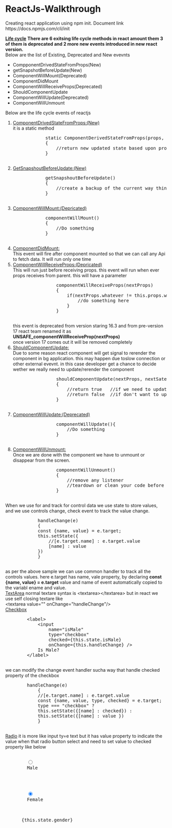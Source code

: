 # ReactJs-Walkthrough

<p>
    Creating react application using npm init. Document link 
    https://docs.npmjs.com/cli/init
</p>
<p>
    <strong><u>Life cycle</u></strong>
    <b>There are 6 exitsing life cycle methods in react amount them 3 of them is deprecated  and  2 more new events introduced in new react version.
    </b> <br>
    Below are the list of Existing, Deprecated and New evevnts
    <ul>
        <li>CompponentDrivedStateFromProps(New)</li>
        <li>getSnapshotBeforeUpdate(New)</li>
        <li>ComponentWillMount(Deprecated)</li>
        <li>ComponentDidMount</li>
        <li>ComponentWillReceiveProps(Deprecated)</li>
        <li>ShouldComponentUpdate</li>
        <li>ComponentWillUpdate(Deprecated)</li>
        <li>ComponentWillUnmount</li>
    </ul>
    Below are the life cycle events of reactjs
    <ol>
    <li>
        <u>ComponentDrivedStateFromProps:(New)</u><br>
        it is a static method
        <pre>
            static ComponentDerivedStateFromProps(props, state)
            {
                //return new updated state based upon proprs
            }
        </pre>
    </li>
        <li>
        <u>GetSnapshoutBeforeUpdate:(New)</u><br>
        <pre>
            getSnapshoutBeforeUpdate()
            {
                //create a backup of the current way thing are
            }
        </pre>
    </li>
    <li>
        <u>ComponentWillMount:(Depricated)</u><br>
        <pre>
            componentWillMount()
            {
                //Do something
            }
        </pre>
    </li>
        <li>
            <u>ComponentDidMount:</u> <br>
            This event will fire after component mounted so that we can call any Api to fetch data. It will run only one time
        </li>
        <li>
            <u>ComponentWillReceiveProps:(Depricated)</u> <br>
            This will  run just before receiving props. this event will run when ever props receives from parent. this will have a parameter<br>
            <pre>
                componentWillReceiveProps(nextProps)
                {
                    if(nextProps.whatever != this.props.whatever){
                        //do something here
                    }
                }
            </pre>
            this event is deprecated from version staring 16.3 and from pre-version 17 react team renamed it as <b>UNSAFE_componentWillReceiveProp(nextProps)</b><br>
            once version 17 comes out it will be removed completely
        </li>
        <li>
            <u>ShouldComponentUpdate:</u><br>
            Due to some reason react component will get signal to rerender the component in bg application. this may happen due toslow connection or other external evevnt. in this case developer get a chance to decide wether we really need to update/rerender the component
            <pre>
                shouldComponentUpdate(nextProps, nextSate)
                {
                    //return true   //if we need to update
                    //return false  //if don't want to update
                }
            </pre>
        </li>
        <li>
            <u>ComponentWillUpdate:(Deprecated)</u><br>
            <pre>
                componentWillUpdate(){
                    //Do something
                }
            </pre>
        </li>
        <li>
            <u>ComponentWillUnmount:</u><br>
            Once we are done with the component we have to unmount or disappear from the screen.
            <pre>
                componentWillUnmount()
                {
                    //remove any listener 
                    //teardown or clean your code before your component disappear
                }
            </pre>
        </li>
    </ol>
</p>
<p>
    When we use for and track for control data we use state to store values, and we use controls change, check event to track the value change.
    <pre>
            handleChange(e)
            {
            const {name, value} = e.target;
            this.setState({
                //[e.target.name] : e.target.value
                [name] : value
            })
            }
    </pre>
    as per the above sample we can use common handler to track all the controls values. here e.target has name, vale property, by declaring <b>const {name, value} = e.target</b> value and name of event automatically copied to the variabl ename and value.<br>
    <u>TextArea</u>
    normal textare syntax is &lt;textarea&gt;&lt;/textarea&gt;  but in react we use self closing textare like <br>
    &lt;textarea value="" onChange="handleChange"/&gt; <br>
    <u>Checkbox</u>
    <br>
    <pre>
        &lt;label&gt;
            &lt;input
                name="isMale"  
                type="checkbox" 
                checked={this.state.isMale} 
                onChange={this.handleChange} /&gt;
            Is Male?
        &lt;/label&gt;
    </pre>
    we can modify the change event handler sucha way that handle checked property of the checkbox
    <pre>
        handleChange(e)
            {
            //[e.target.name] : e.target.value
            const {name, value, type, checked} = e.target;
            type === "checkbox" ? 
            this.setState({[name] : checked}) :
            this.setState({[name] : value })
            }
    </pre>
    <u>Radio</u>
    it is more like input ty=e text but it has value property to indicate the value when that radio button select and need to set value to checked property like below
<br/>
    <pre>
     <label>
        <input
        name="gender"  
        type="radio" 
        value="male"
        checked = {this.state.gender === "male"}
        onChange={this.handleChange} />
        Male
      </label>
      <br/>
      <label>
        <input
        name="gender"  
        type="radio" 
        value="female"
        checked = {this.state.gender === "female"}
        onChange={this.handleChange} />
        Female
      </label>    
      <br/>
      {this.state.gender}  
    </pre>
</p>